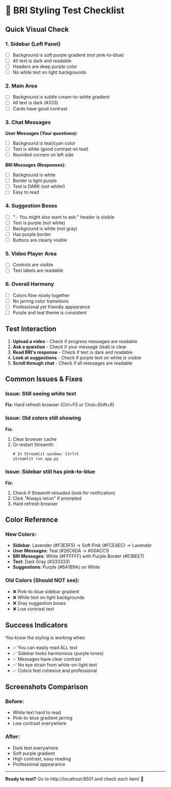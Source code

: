 # 🎨 BRI Styling Test Checklist

## Quick Visual Check

### 1. **Sidebar** (Left Panel)
- [ ] Background is soft purple gradient (not pink-to-blue)
- [ ] All text is dark and readable
- [ ] Headers are deep purple color
- [ ] No white text on light backgrounds

### 2. **Main Area**
- [ ] Background is subtle cream-to-white gradient
- [ ] All text is dark (#333)
- [ ] Cards have good contrast

### 3. **Chat Messages**

**User Messages (Your questions):**
- [ ] Background is teal/cyan color
- [ ] Text is white (good contrast on teal)
- [ ] Rounded corners on left side

**BRI Messages (Responses):**
- [ ] Background is white
- [ ] Border is light purple
- [ ] Text is DARK (not white!)
- [ ] Easy to read

### 4. **Suggestion Boxes**
- [ ] "💡 You might also want to ask:" header is visible
- [ ] Text is purple (not white)
- [ ] Background is white (not gray)
- [ ] Has purple border
- [ ] Buttons are clearly visible

### 5. **Video Player Area**
- [ ] Controls are visible
- [ ] Text labels are readable

### 6. **Overall Harmony**
- [ ] Colors flow nicely together
- [ ] No jarring color transitions
- [ ] Professional yet friendly appearance
- [ ] Purple and teal theme is consistent

## Test Interaction

1. **Upload a video** - Check if progress messages are readable
2. **Ask a question** - Check if your message (teal) is clear
3. **Read BRI's response** - Check if text is dark and readable
4. **Look at suggestions** - Check if purple text on white is visible
5. **Scroll through chat** - Check if all messages are readable

## Common Issues & Fixes

### Issue: Still seeing white text
**Fix**: Hard refresh browser (Ctrl+F5 or Cmd+Shift+R)

### Issue: Old colors still showing
**Fix**: 
1. Clear browser cache
2. Or restart Streamlit:
   ```cmd
   # In Streamlit window: Ctrl+C
   streamlit run app.py
   ```

### Issue: Sidebar still has pink-to-blue
**Fix**: 
1. Check if Streamlit reloaded (look for notification)
2. Click "Always rerun" if prompted
3. Hard refresh browser

## Color Reference

### New Colors:
- **Sidebar**: Lavender (#F3E5F5) → Soft Pink (#FCE4EC) → Lavender
- **User Messages**: Teal (#26C6DA → #00ACC1)
- **BRI Messages**: White (#FFFFFF) with Purple Border (#E1BEE7)
- **Text**: Dark Gray (#333333)
- **Suggestions**: Purple (#6A1B9A) on White

### Old Colors (Should NOT see):
- ❌ Pink-to-blue sidebar gradient
- ❌ White text on light backgrounds
- ❌ Gray suggestion boxes
- ❌ Low contrast text

## Success Indicators

You know the styling is working when:
- ✅ You can easily read ALL text
- ✅ Sidebar looks harmonious (purple tones)
- ✅ Messages have clear contrast
- ✅ No eye strain from white-on-light text
- ✅ Colors feel cohesive and professional

## Screenshots Comparison

### Before:
- White text hard to read
- Pink-to-blue gradient jarring
- Low contrast everywhere

### After:
- Dark text everywhere
- Soft purple gradient
- High contrast, easy reading
- Professional appearance

---

**Ready to test?** Go to http://localhost:8501 and check each item! 💜
